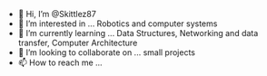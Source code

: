 - 👋 Hi, I’m @Skittlez87
- 👀 I’m interested in ... Robotics and computer systems 
- 🌱 I’m currently learning ... Data Structures, Networking and data transfer, Computer Architecture
- 💞️ I’m looking to collaborate on ... small projects 
- 📫 How to reach me ...

<!---
Skittlez87/Skittlez87 is a ✨ special ✨ repository because its `README.md` (this file) appears on your GitHub profile.
You can click the Preview link to take a look at your changes.
--->
